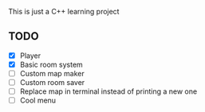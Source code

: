 This is just a C++ learning project

## TODO
- [x] Player
- [x] Basic room system
- [ ] Custom map maker
- [ ] Custom room saver
- [ ] Replace map in terminal instead of printing a new one
- [ ] Cool menu